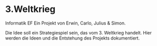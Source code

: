 # 3.Weltkrieg
Informatik EF
Ein Projekt von Erwin, Carlo, Julius & Simon.

Die Idee soll ein Strategiespiel sein, das vom 3. Weltkrieg handelt.
Hier werden die Ideen und die Entstehung des Projekts dokumentiert.

